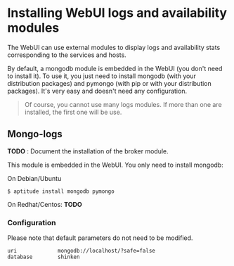 # Installing WebUI logs and availability modules

The WebUI can use external modules to display logs and availability stats corresponding to the services and hosts.

By default, a mongodb module is embedded in the WebUI (you don't need to install it). To use it, you just need to install mongodb (with your distribution packages) and pymongo (with pip or with your distribution packages). It's very easy and doesn't need any configuration.

> Of course, you cannot use many logs modules. If more than one are installed, the first one will be use.

## Mongo-logs

**TODO** : Document the installation of the broker module.

This module is embedded in the WebUI. You only need to install mongodb:

On Debian/Ubuntu
```
$ aptitude install mongodb pymongo
```

On Redhat/Centos:
**TODO**

### Configuration

Please note that default parameters do not need to be modified.

```
uri             mongodb://localhost/?safe=false
database        shinken
```